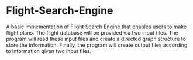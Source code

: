 # Flight-Search-Engine
A basic implementation of Flight Search Engine that enables users to make flight plans. The flight database will be provided via two input files. The program will read these input files and create a directed graph structure to store the information. Finally, the program will create output files according to information given two input files.
